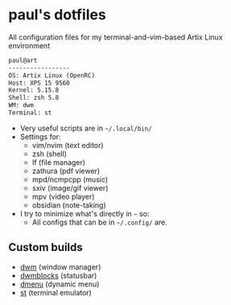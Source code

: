 # paul's dotfiles

All configuration files for my terminal-and-vim-based Artix Linux environment

```txt
paul@art
----------------- 
OS: Artix Linux (OpenRC)
Host: XPS 15 9560
Kernel: 5.15.8
Shell: zsh 5.8
WM: dwm 
Terminal: st
```

- Very useful scripts are in `~/.local/bin/`
- Settings for:
	- vim/nvim (text editor)
	- zsh (shell)
	- lf (file manager)
	- zathura (pdf viewer)
	- mpd/ncmpcpp (music)
	- sxiv (image/gif viewer)
	- mpv (video player)
	- obsidian (note-taking)
- I try to minimize what's directly in `~` so:
	- All configs that can be in `~/.config/` are.

## Custom builds
- [dwm](https://github.com/paulphys/dwm) (window manager)
- [dwmblocks](https://github.com/paulphys/dwmblocks) (statusbar)
- [dmenu](https://github.com/paulphys/dmenu) (dynamic menu)
- [st](https://github.com/paulphys/st) (terminal emulator)

